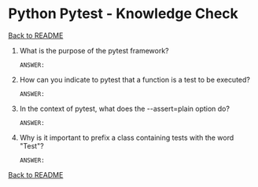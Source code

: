 # Python Pytest - Knowledge Check

[Back to README](README.md)

1. What is the purpose of the pytest framework?
    ```
    ANSWER:
    ```

2. How can you indicate to pytest that a function is a test to be executed?
    ```
    ANSWER:
    ```

3. In the context of pytest, what does the --assert=plain option do?
    ```
    ANSWER:
    ```

4. Why is it important to prefix a class containing tests with the word "Test"?
    ```
    ANSWER:
    ```

[Back to README](README.md)
